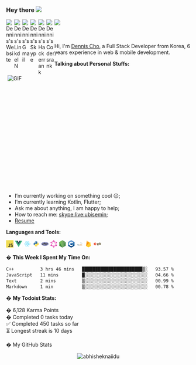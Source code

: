 ### Hey there <img src="https://media.giphy.com/media/hvRJCLFzcasrR4ia7z/giphy.gif" width="25px">
<a href="https://crazy-coding.github.io/">
  <img align="left" alt="Dennis's Website" width="22px" src="https://cdn.jsdelivr.net/npm/simple-icons@v3/icons/googlechrome.svg" />
</a>
<a href="https://www.linkedin.com/in/dennis-cho/">
  <img align="left" alt="Dennis's LinkdeIN" width="22px" src="https://cdn.jsdelivr.net/npm/simple-icons@v3/icons/linkedin.svg" />
</a>
<a href="mailto:dennischo122@gmail.com">
  <img align="left" alt="Dennis's Gmail" width="22px" src="https://cdn.jsdelivr.net/npm/simple-icons@v3/icons/gmail.svg" />
</a>
<a href="https://join.skype.com/invite/fVK7VTL2nlps">
  <img align="left" alt="Dennis's Skype" width="22px" src="https://cdn.jsdelivr.net/npm/simple-icons@v3/icons/skype.svg" />
</a>
<a href="https://www.hackerrank.com/dennischo122">
  <img align="left" alt="Dennis's Hackerrank" width="22px" src="https://cdn.jsdelivr.net/npm/simple-icons@v3/icons/hackerrank.svg" />
</a>
<a href="https://profile.codersrank.io/user/crazy-coding">
  <img align="left" alt="Dennis's Codersrank" width="22px" src="https://cdn.jsdelivr.net/npm/simple-icons@v3/icons/codersrank.svg" />
</a>

![](https://visitor-badge.glitch.me/badge?page_id=crazy-coding.crazy-coding)

<br />

Hi, I'm [Dennis Cho](https://blog.abhisheknaidu.tech/), a Full Stack Developer from Korea, 6 years experience in web & mobile development.

  <img align="right" alt="GIF" src="https://github.com/abhisheknaiidu/abhisheknaiidu/blob/master/code.gif?raw=true" width="500" height="320" />
  
**Talking about Personal Stuffs:**

- I’m currently working on something cool :wink:;
- I’m currently learning Kotlin, Flutter; 
- Ask me about anything, I am happy to help;
- How to reach me: [skype:live:ubisemin](https://join.skype.com/invite/fVK7VTL2nlps);
- [Resume](https://github.com/crazy-coding/portfolio_dennischo/raw/master/resume.pdf)

**Languages and Tools:**  

<code><img height="20" src="https://raw.githubusercontent.com/github/explore/80688e429a7d4ef2fca1e82350fe8e3517d3494d/topics/javascript/javascript.png"></code>
<code><img height="20" src="https://raw.githubusercontent.com/github/explore/80688e429a7d4ef2fca1e82350fe8e3517d3494d/topics/vue/vue.png"></code>
<code><img height="20" src="https://raw.githubusercontent.com/github/explore/80688e429a7d4ef2fca1e82350fe8e3517d3494d/topics/react/react.png"></code>
<code><img height="20" src="https://raw.githubusercontent.com/github/explore/80688e429a7d4ef2fca1e82350fe8e3517d3494d/topics/python/python.png"></code>
<code><img height="20" src="https://raw.githubusercontent.com/github/explore/80688e429a7d4ef2fca1e82350fe8e3517d3494d/topics/php/php.png"></code>
<code><img height="20" src="https://raw.githubusercontent.com/github/explore/5c058a388828bb5fde0bcafd4bc867b5bb3f26f3/topics/graphql/graphql.png"></code>
<code><img height="20" src="https://raw.githubusercontent.com/github/explore/80688e429a7d4ef2fca1e82350fe8e3517d3494d/topics/nodejs/nodejs.png"></code>
<code><img height="20" src="https://raw.githubusercontent.com/github/explore/80688e429a7d4ef2fca1e82350fe8e3517d3494d/topics/cpp/cpp.png"></code>
<code><img height="20" src="https://raw.githubusercontent.com/github/explore/80688e429a7d4ef2fca1e82350fe8e3517d3494d/topics/mysql/mysql.png"></code>
<code><img height="20" src="https://raw.githubusercontent.com/github/explore/80688e429a7d4ef2fca1e82350fe8e3517d3494d/topics/firebase/firebase.png"></code>
<code><img height="20" src="https://raw.githubusercontent.com/github/explore/80688e429a7d4ef2fca1e82350fe8e3517d3494d/topics/git/git.png"></code>

� **This Week I Spent My Time On:**
<!--START_SECTION:waka-->
```text
C++          3 hrs 46 mins   ███████████████████████▒░   93.57 % 
JavaScript   11 mins         █░░░░░░░░░░░░░░░░░░░░░░░░   04.66 % 
Text         2 mins          ▒░░░░░░░░░░░░░░░░░░░░░░░░   00.99 % 
Markdown     1 min           ▒░░░░░░░░░░░░░░░░░░░░░░░░   00.78 % 
```
<!--END_SECTION:waka-->

� **My Todoist Stats:**
<!-- TODO-IST:START -->
�  6,128 Karma Points           
�  Completed 0 tasks today           
✅  Completed 450 tasks so far           
⏳  Longest streak is 10 days
<!-- TODO-IST:END -->


� My GitHub Stats

<p align="center"> <img src="https://github-readme-stats.vercel.app/api?username=abhisheknaiidu&show_icons=true&theme=gotham" alt="abhisheknaiidu" />
